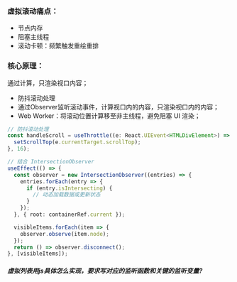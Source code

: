 

### 虚拟滚动痛点：
- 节点内存
- 阻塞主线程
- 滚动卡顿：频繁触发重绘重排


### 核心原理：

通过计算，只渲染视口内容；

- 防抖滚动处理
- 通过Observer监听滚动事件，计算视口内的内容，只渲染视口内的内容；
- Web Worker：将滚动位置计算移至非主线程，避免阻塞 UI 渲染；

```ts
// 防抖滚动处理
const handleScroll = useThrottle((e: React.UIEvent<HTMLDivElement>) => {
  setScrollTop(e.currentTarget.scrollTop);
}, 16);

// 结合 IntersectionObserver
useEffect(() => {
  const observer = new IntersectionObserver((entries) => {
    entries.forEach(entry => {
      if (entry.isIntersecting) {
        // 动态加载数据或更新状态
      }
    });
  }, { root: containerRef.current });

  visibleItems.forEach(item => {
    observer.observe(item.node);
  });
  return () => observer.disconnect();
}, [visibleItems]);
```

##### 虚拟列表用js具体怎么实现，要求写对应的监听函数和关键的监听变量?

```html

```